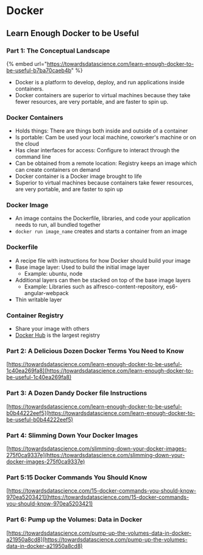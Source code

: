 # Docker

## Learn Enough Docker to be Useful <a id="4a70"></a>

### Part 1: The Conceptual Landscape <a id="e8e6"></a>

{% embed url="https://towardsdatascience.com/learn-enough-docker-to-be-useful-b7ba70caeb4b" %}

* Docker is a platform to develop, deploy, and run applications inside containers.
* Docker containers are superior to virtual machines because they take fewer resources, are very portable, and are faster to spin up.

### Docker Containers

* Holds things: There are things both inside and outside of a container
* Is portable: Cam be used your local machine, coworker's machine or on the cloud
* Has clear interfaces for access: Configure to interact through the command line
* Can be obtained from a remote location: Registry keeps an image which can create containers on demand
* Docker container is a Docker image brought to life
* Superior to virtual machines because containers take fewer resources, are very portable, and are faster to spin up

### Docker Image

* An image contains the Dockerfile, libraries, and code your application needs to run, all bundled together
* `docker run image_name` creates and starts a container from an image

### Dockerfile

* A recipe file with instructions for how Docker should build your image
* Base image layer: Used to build the initial image layer
  * Example: ubuntu, node
* Additional layers can then be stacked on top of the base image layers
  * Example: Libraries such as alfresco-content-repository, es6-angular-webpack
* Thin writable layer

### Container Registry

* Share your image with others
* [Docker Hub](https://hub.docker.com/) is the largest registry

### Part 2: A Delicious Dozen Docker Terms You Need to Know <a id="c38b"></a>

[https://towardsdatascience.com/learn-enough-docker-to-be-useful-1c40ea269fa8](https://towardsdatascience.com/learn-enough-docker-to-be-useful-1c40ea269fa8)

### Part 3: A Dozen Dandy Docker file Instructions <a id="c38b"></a>

[https://towardsdatascience.com/learn-enough-docker-to-be-useful-b0b44222eef5](https://towardsdatascience.com/learn-enough-docker-to-be-useful-b0b44222eef5)

### Part 4: Slimming Down Your Docker Images <a id="c38b"></a>

[https://towardsdatascience.com/slimming-down-your-docker-images-275f0ca9337e](https://towardsdatascience.com/slimming-down-your-docker-images-275f0ca9337e)

### Part 5:15 Docker Commands You Should Know <a id="c38b"></a>

[https://towardsdatascience.com/15-docker-commands-you-should-know-970ea5203421](https://towardsdatascience.com/15-docker-commands-you-should-know-970ea5203421)

### Part 6: Pump up the Volumes: Data in Docker <a id="c38b"></a>

[https://towardsdatascience.com/pump-up-the-volumes-data-in-docker-a21950a8cd8](https://towardsdatascience.com/pump-up-the-volumes-data-in-docker-a21950a8cd8)





